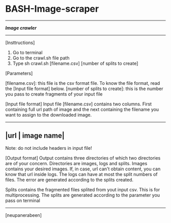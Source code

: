 # BASH-Image-scraper


*******************
***Image crawler***
*******************

[Insttructions]
1. Go to terminal
2. Go to the crawl.sh file path
3. Type sh crawl.sh [filename.csv] [number of splits to create]


[Parameters]

[filename.csv]: this file is the csv format file. To know the file format, read the [Input file format] below.
[number of splits to create]: this is the number you pass to create fragments of your input file


[Input file format]
Input file [filename.csv] contains two columns. First containing  full url path of image and the next containing the filename you want to assign to the downloaded image.

_____________________
|url   |  image name|
---------------------

Note: do not include headers in input file!

[Output format]
Output contains three directories of which two directories are of your concern. Directories are images, logs and splits. Images contains your desired images. If, in case, url can't obtain content, you can know that url inside logs. The logs can have at most the split numbers of files. The error are generated according to the splits created. 

Splits contains the fragmented files splited from yout input csv. This is for multiprocessing. The splits are generated according to the parameter you pass on terminal 

****************************************************
[neupanerabeen]
